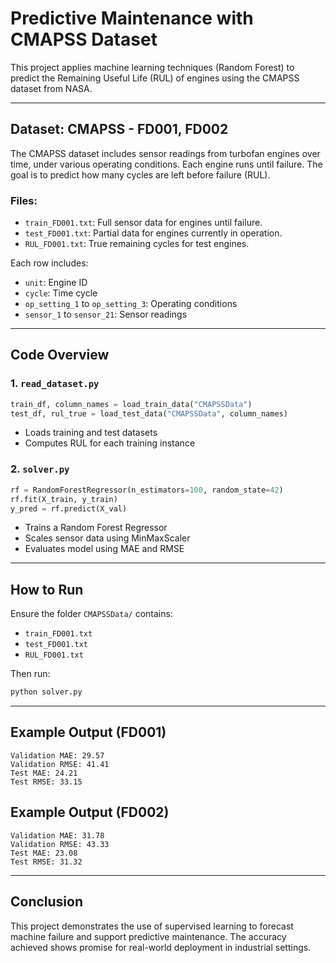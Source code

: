 
# Predictive Maintenance with CMAPSS Dataset

This project applies machine learning techniques (Random Forest) to predict the Remaining Useful Life (RUL) of engines using the CMAPSS dataset from NASA.

---

## Dataset: CMAPSS - FD001, FD002

The CMAPSS dataset includes sensor readings from turbofan engines over time, under various operating conditions. Each engine runs until failure. The goal is to predict how many cycles are left before failure (RUL).

### Files:
- `train_FD001.txt`: Full sensor data for engines until failure.
- `test_FD001.txt`: Partial data for engines currently in operation.
- `RUL_FD001.txt`: True remaining cycles for test engines.

Each row includes:
- `unit`: Engine ID
- `cycle`: Time cycle
- `op_setting_1` to `op_setting_3`: Operating conditions
- `sensor_1` to `sensor_21`: Sensor readings
---

## Code Overview

### 1. `read_dataset.py`

```python
train_df, column_names = load_train_data("CMAPSSData")
test_df, rul_true = load_test_data("CMAPSSData", column_names)
```
- Loads training and test datasets
- Computes RUL for each training instance

### 2. `solver.py`

```python
rf = RandomForestRegressor(n_estimators=100, random_state=42)
rf.fit(X_train, y_train)
y_pred = rf.predict(X_val)
```
- Trains a Random Forest Regressor
- Scales sensor data using MinMaxScaler
- Evaluates model using MAE and RMSE

---

## How to Run

Ensure the folder `CMAPSSData/` contains:
- `train_FD001.txt`
- `test_FD001.txt`
- `RUL_FD001.txt`

Then run:

```bash
python solver.py
```

---

## Example Output (FD001)

```
Validation MAE: 29.57
Validation RMSE: 41.41
Test MAE: 24.21
Test RMSE: 33.15
```

## Example Output (FD002)

```
Validation MAE: 31.78
Validation RMSE: 43.33
Test MAE: 23.08
Test RMSE: 31.32
```

---

## Conclusion

This project demonstrates the use of supervised learning to forecast machine failure and support predictive maintenance. The accuracy achieved shows promise for real-world deployment in industrial settings.
